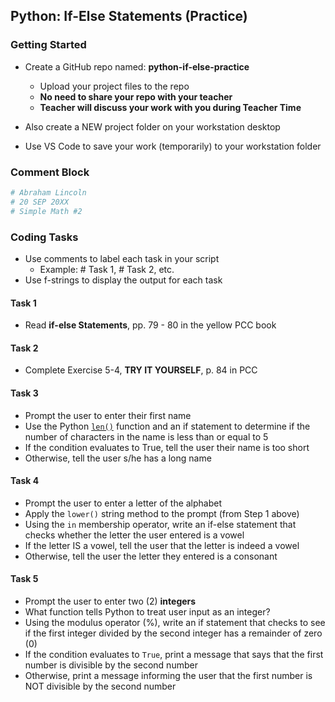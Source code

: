 ## Python: If-Else Statements (Practice)

### Getting Started

- Create a GitHub repo named: **python-if-else-practice**
    - Upload your project files to the repo
    - **No need to share your repo with your teacher**
    - **Teacher will discuss your work with you during Teacher  Time**

- Also create a NEW project folder on your workstation desktop
- Use VS Code to save your work (temporarily) to your workstation folder


### Comment Block

```python
# Abraham Lincoln
# 20 SEP 20XX
# Simple Math #2
```

### Coding Tasks

- Use comments to label each task in your script
  - Example: # Task 1, # Task 2, etc.
- Use f-strings to display the output for each task

#### Task 1

- Read **if-else Statements**, pp. 79 - 80 in the yellow PCC book

#### Task 2

- Complete Exercise 5-4, **TRY IT YOURSELF**, p. 84 in PCC

#### Task 3

- Prompt the user to enter their first name
- Use the Python [`len()`](https://www.w3schools.com/python/ref_func_len.asp) function and an if statement to determine if the number of characters in the name is less than or equal to 5
- If the condition evaluates to True, tell the user their name is too short
- Otherwise, tell the user s/he has a long name

#### Task 4

- Prompt the user to enter a letter of the alphabet
- Apply the `lower()` string method to the prompt (from Step 1 above)
- Using the `in` membership operator, write an if-else statement that checks whether the letter the user entered is a vowel 
- If the letter IS a vowel, tell the user that the letter is indeed a vowel
- Otherwise, tell the user the letter they entered is a consonant

#### Task 5

- Prompt the user to enter two (2) **integers**
- What function tells Python to treat user input as an integer?
- Using the modulus operator (%), write an if statement that checks to see if the first integer divided by the second integer has a remainder of zero (0)
- If the condition evaluates to `True`, print a message that says that the first number is divisible by the second number
- Otherwise, print a message informing the user that the first number is NOT divisible by the second number
